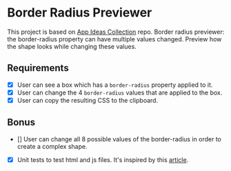 # Border Radius Previewer

This project is based on [App Ideas Collection](https://github.com/florinpop17/app-ideas) repo. Border radius previewer: the border-radius property can have multiple values changed. Preview how the shape looks while changing these values.

## Requirements

- [x] User can see a box which has a `border-radius` property applied to it.
- [x] User can change the 4 `border-radius` values that are applied to the box.
- [x] User can copy the resulting CSS to the clipboard.

## Bonus

- [] User can change all 8 possible values of the border-radius in order to create a complex shape.
- [x] Unit tests to test html and js files. It's inspired by this [article](https://dev.to/thawkin3/how-to-unit-test-html-and-vanilla-javascript-without-a-ui-framework-4io).
